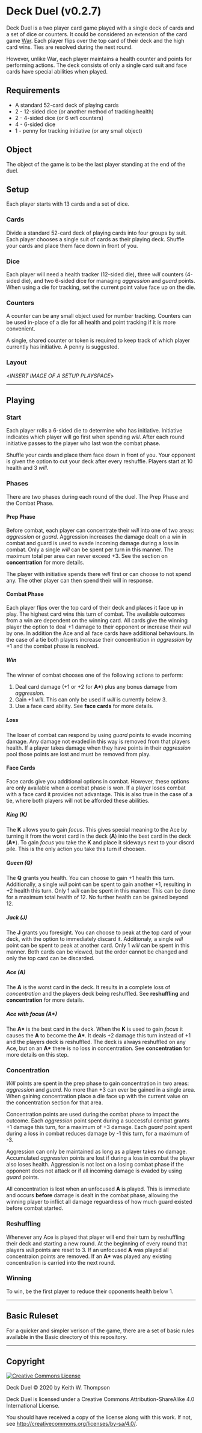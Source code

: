 # Deck Duel (v0.2.7)

Deck Duel is a two player card game played with a single deck of cards and a set of dice or counters. It could be considered an extension of the card game [War](https://en.wikipedia.org/wiki/War_%28card_game%29). Each player flips over the top card of their deck and the high card wins. Ties are resolved during the next round.

However, unlike War, each player maintains a health counter and points for performing actions. The deck consists of only a single card suit and face cards have special abilities when played.

## Requirements

- A standard 52-card deck of playing cards
- 2 - 12-sided dice (or another method of tracking health)
- 2 - 4-sided dice (or 6 *will* counters)
- 4 - 6-sided dice
- 1 - penny for tracking initiative (or any small object)

## Object

The object of the game is to be the last player standing at the end of the duel.

## Setup

Each player starts with 13 cards and a set of dice.

### Cards

Divide a standard 52-card deck of playing cards into four groups by suit. Each player chooses a single suit of cards as their playing deck. Shuffle your cards and place them face down in front of you.

### Dice

Each player will need a health tracker (12-sided die), three *will* counters (4-sided die), and two 6-sided dice for managing *aggression* and *guard* points. When using a die for tracking, set the current point value face up on the die.

### Counters

A counter can be any small object used for number tracking. Counters can be used in-place of a die for all health and point tracking if it is more convenient.

A single, shared counter or token is required to keep track of which player currently has initiative. A penny is suggested.

### Layout

<*INSERT IMAGE OF A SETUP PLAYSPACE*>

---

## Playing

### Start

Each player rolls a 6-sided die to determine who has initiative. Initiative indicates which player will go first when spending *will*. After each round initiative passes to the player who last won the combat phase.

Shuffle your cards and place them face down in front of you. Your opponent is given the option to cut your deck after every reshuffle. Players start at 10 health and 3 *will*.

### Phases

There are two phases during each round of the duel. The Prep Phase and the Combat Phase.

#### Prep Phase

Before combat, each player can concentrate their *will* into one of two areas: *aggression* or *guard*. Aggression increases the damage dealt on a win in combat and guard is used to evade incoming damage during a loss in combat. Only a single *will* can be spent per turn in this manner. The maximum total per area can never exceed +3. See the section on **concentration** for more details.

The player with initiative spends there *will* first or can choose to not spend any. The other player can then spend their will in response.

#### Combat Phase

Each player flips over the top card of their deck and places it face up in play. The highest card wins this turn of combat. The available outcomes from a win are dependent on the winning card. All cards give the winning player the option to deal +1 damage to their opponent or increase their *will* by one. In addition the Ace and all face cards have additional behaviours. In the case of a tie both players increase their concentration in *aggression* by +1 and the combat phase is resolved.

##### Win

The winner of combat chooses one of the following actions to perform:

1. Deal card damage (+1 or +2 for **A\***) plus any bonus damage from *aggression*.
2. Gain +1 *will*. This can only be used if *will* is currently below 3.
3. Use a face card ability. See **face cards** for more details.

##### Loss

The loser of combat can respond by using *guard* points to evade incoming damage. Any damage not evaded in this way is removed from that players health. If a player takes damage when they have points in their *aggression* pool those points are lost and must be removed from play.

#### Face Cards

Face cards give you additional options in combat. However, these options are only available when a combat phase is won. If a player loses combat with a face card it provides not advantage. This is also true in the case of a tie, where both players will not be afforded these abilities.

##### King (**K**)

The **K** allows you to gain *focus*. This gives special meaning to the Ace by turning it from the worst card in the deck (**A**) into the best card in the deck (**A\***). To gain *focus* you take the **K** and place it sideways next to your discrd pile. This is the only action you take this turn if choosen.

##### Queen (**Q**)

The **Q** grants you health. You can choose to gain +1 health this turn. Additionally, a single *will* point can be spent to gain another +1, resulting in +2 health this turn. Only 1 *will* can be spent in this manner. This can be done for a maximum total health of 12. No further health can be gained beyond 12.

##### Jack (**J**)

The **J** grants you foresight. You can choose to peak at the top card of your deck, with the option to immediately discard it. Additionaly, a single *will* point can be spent to peak at another card. Only 1 *will* can be spent in this manner. Both cards can be viewed, but the order cannot be changed and only the top card can be discarded.

##### Ace (**A**)

The **A** is the worst card in the deck. It results in a complete loss of *concentration* and the players deck being reshuffled. See **reshuffling** and **concentration** for more details.

##### Ace with focus (**A\***)

The **A\*** is the best card in the deck. When the **K** is used to gain *focus* it causes the **A** to become the **A\***. It deals +2 damage this turn instead of +1 and the players deck is reshuffled. The deck is always reshuffled on any Ace, but on an **A\*** there is no loss in concentration. See **concentration** for more details on this step.

### Concentration

*Will* points are spent in the prep phase to gain concentration in two areas: *aggression* and *guard*. No more than +3 can ever be gained in a single area. When gaining concentration place a die face up with the current value on the concentration section for that area.

Concentration points are used during the combat phase to impact the outcome. Each *aggression* point spent during a successful combat grants +1 damage this turn, for a maximum of +3 damage. Each *guard* point spent during a loss in combat reduces damage by -1 this turn, for a maximum of -3.

Aggression can only be maintained as long as a player takes no damage. Accumulated *aggression* points are lost if during a loss in combat the player also loses health. Aggression is not lost on a losing combat phase if the opponent does not attack or if all incoming damage is evaded by using *guard* points.

All concentration is lost when an unfocused **A** is played. This is immediate and occurs **before** damage is dealt in the combat phase, allowing the winning player to inflict all damage reguardless of how much guard existed before combat started.

### Reshuffling

Whenever any Ace is played that player will end their turn by reshuffling their deck and starting a new round. At the beginning of every round that players *will* points are reset to 3. If an unfocused **A** was played all concentraion points are removed. If an **A\*** was played any existing concentration is carried into the next round.

### Winning

To win, be the first player to reduce their opponents health below 1.

---

## Basic Ruleset

For a quicker and simpler verison of the game, there are a set of basic rules available in the Basic directory of this repository.

---

## Copyright

<a rel="license" href="http://creativecommons.org/licenses/by-sa/4.0/"><img alt="Creative Commons License" style="border-width:0" src="https://i.creativecommons.org/l/by-sa/4.0/88x31.png" /></a>

Deck Duel © 2020 by Keith W. Thompson

Deck Duel is licensed under a
Creative Commons Attribution-ShareAlike 4.0 International License.

You should have received a copy of the license along with this work. If not, see <http://creativecommons.org/licenses/by-sa/4.0/>.
